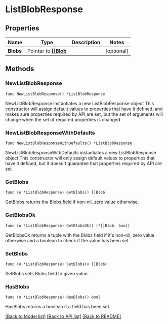 # ListBlobResponse

## Properties

Name | Type | Description | Notes
------------ | ------------- | ------------- | -------------
**Blobs** | Pointer to [**[]Blob**](Blob.md) |  | [optional] 

## Methods

### NewListBlobResponse

`func NewListBlobResponse() *ListBlobResponse`

NewListBlobResponse instantiates a new ListBlobResponse object
This constructor will assign default values to properties that have it defined,
and makes sure properties required by API are set, but the set of arguments
will change when the set of required properties is changed

### NewListBlobResponseWithDefaults

`func NewListBlobResponseWithDefaults() *ListBlobResponse`

NewListBlobResponseWithDefaults instantiates a new ListBlobResponse object
This constructor will only assign default values to properties that have it defined,
but it doesn't guarantee that properties required by API are set

### GetBlobs

`func (o *ListBlobResponse) GetBlobs() []Blob`

GetBlobs returns the Blobs field if non-nil, zero value otherwise.

### GetBlobsOk

`func (o *ListBlobResponse) GetBlobsOk() (*[]Blob, bool)`

GetBlobsOk returns a tuple with the Blobs field if it's non-nil, zero value otherwise
and a boolean to check if the value has been set.

### SetBlobs

`func (o *ListBlobResponse) SetBlobs(v []Blob)`

SetBlobs sets Blobs field to given value.

### HasBlobs

`func (o *ListBlobResponse) HasBlobs() bool`

HasBlobs returns a boolean if a field has been set.


[[Back to Model list]](../README.md#documentation-for-models) [[Back to API list]](../README.md#documentation-for-api-endpoints) [[Back to README]](../README.md)


